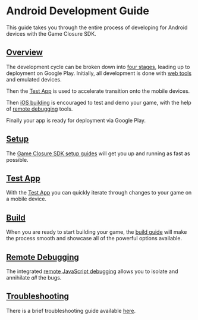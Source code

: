 # Android Development Guide

This guide takes you through the entire process of developing for Android devices with the Game Closure SDK.

## [Overview](./android-stages.html)

The development cycle can be broken down into [four stages](./android-stages.html), leading up to deployment on Google Play.  Initially, all development is done with [web tools](../guide/quick-start.html) and emulated devices.

Then the [Test App](./android-test-app.html) is used to accelerate transition onto the mobile devices.

Then [iOS building](./ios-build.html) is encouraged to test and demo your game, with the help of [remote debugging](./android-remote-debug.html) tools.

Finally your app is ready for deployment via Google Play.

## [Setup](./android-setup.html)

The [Game Closure SDK setup guides](./android-setup.html) will get you up and running as fast as possible.

## [Test App](./android-test-app.html)

With the [Test App](./android-test-app.html) you can quickly iterate through changes to your game on a mobile device.

## [Build](./android-build.html)

When you are ready to start building your game, the [build guide](./android-build.html) will make the process smooth and showcase all of the powerful options available.

## [Remote Debugging](./android-remote-debug.html)

The integrated [remote JavaScript debugging](./android-remote-debug.html) allows you to isolate and annihilate *all* the bugs.

## [Troubleshooting](./android-troubleshooting.html)

There is a brief troubleshooting guide available [here](./android-troubleshooting.html).

